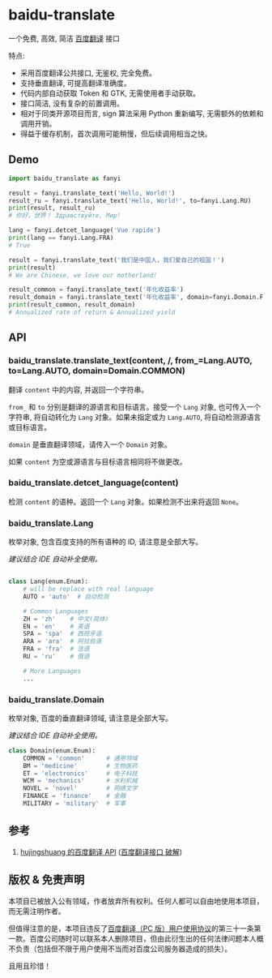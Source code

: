 # baidu-translate

一个免费, 高效, 简洁 [百度翻译](https://fanyi.baidu.com/) 接口

特点:

-   采用百度翻译公共接口, 无鉴权, 完全免费。
-   支持垂直翻译, 可提高翻译准确度。
-   代码内部自动获取 Token 和 GTK, 无需使用者手动获取。
-   接口简洁, 没有复杂的前置调用。
-   相对于同类开源项目而言, sign 算法采用 Python 重新编写, 无需额外的依赖和调用开销。
-   得益于缓存机制，首次调用可能稍慢，但后续调用相当之快。

## Demo

```python
import baidu_translate as fanyi

result = fanyi.translate_text('Hello, World!')
result_ru = fanyi.translate_text('Hello, World!', to=fanyi.Lang.RU)
print(result, result_ru)
# 你好，世界！ Здравствуйте, Мир!

lang = fanyi.detcet_language('Vue rapide')
print(lang == fanyi.Lang.FRA)
# True

result = fanyi.translate_text('我们是中国人，我们爱自己的祖国！')
print(result)
# We are Chinese, we love our motherland!

result_common = fanyi.translate_text('年化收益率')
result_domain = fanyi.translate_text('年化收益率', domain=fanyi.Domain.FINANCE) # 金融
print(result_common, result_domain)
# Annualized rate of return & Annualized yield
```

## API

### baidu_translate.translate_text(content, /, from_=Lang.AUTO, to=Lang.AUTO, domain=Domain.COMMON)

翻译 `content` 中的内容, 并返回一个字符串。

`from_` 和 `to` 分别是翻译的源语言和目标语言。接受一个 `Lang` 对象, 也可传入一个字符串, 将自动转化为 `Lang` 对象。如果未指定或为 `Lang.AUTO`, 将自动检测源语言或目标语言。

`domain` 是垂直翻译领域，请传入一个 `Domain` 对象。

如果 `content` 为空或源语言与目标语言相同将不做更改。

### baidu_translate.detcet_language(content)

检测 `content` 的语种。返回一个 `Lang` 对象。如果检测不出来将返回 `None`。

### baidu_translate.Lang

枚举对象, 包含百度支持的所有语种的 ID, 请注意是全部大写。

*建议结合 IDE 自动补全使用。*

```python

class Lang(enum.Enum):
    # will be replace with real language
    AUTO = 'auto'  # 自动检测

    # Common Languages
    ZH = 'zh'    # 中文(简体)
    EN = 'en'    # 英语
    SPA = 'spa'  # 西班牙语
    ARA = 'ara'  # 阿拉伯语
    FRA = 'fra'  # 法语
    RU = 'ru'    # 俄语

    # More Languages
    ...
```

### baidu_translate.Domain

枚举对象, 百度的垂直翻译领域, 请注意是全部大写。

*建议结合 IDE 自动补全使用。*

```python
class Domain(enum.Enum):
    COMMON = 'common'      # 通用领域
    BM = 'medicine'        # 生物医药
    ET = 'electronics'     # 电子科技
    WCM = 'mechanics'      # 水利机械
    NOVEL = 'novel'        # 网络文学
    FINANCE = 'finance'    # 金融
    MILITARY = 'military'  # 军事
```

## 参考

1. [hujingshuang 的百度翻译 API](https://github.com/ZCY01/BaiduTranslate) ([百度翻译接口 破解](https://blog.csdn.net/hujingshuang/article/details/80180294))

## 版权 & 免责声明

本项目已被放入公有领域，作者放弃所有权利。任何人都可以自由地使用本项目，而无需注明作者。

但值得注意的是，本项目违反了[百度翻译（PC 版）用户使用协议](https://fanyi.baidu.com/static/webpage/agreement.html)的第三十一条第一款。百度公司随时可以联系本人删除项目，但由此衍生出的任何法律问题本人概不负责（包括但不限于用户使用不当而对百度公司服务器造成的损失）。

且用且珍惜！
